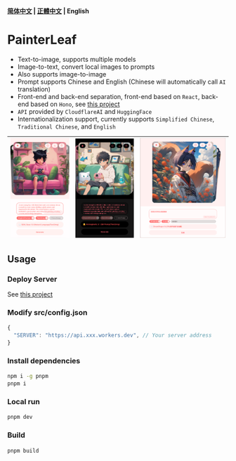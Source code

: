 **[简体中文](README_ZH_CN.md) | [正體中文](README_ZH_TW.md) | English**

# PainterLeaf
- Text-to-image, supports multiple models
- Image-to-text, convert local images to prompts
- Also supports image-to-image
- Prompt supports Chinese and English (Chinese will automatically call `AI` translation)
- Front-end and back-end separation, front-end based on `React`, back-end based on `Hono`, see [this project](https://github.com/LeafYeeXYZ/MyAPIs)
- `API` provided by `CloudflareAI` and `HuggingFace`
- Internationalization support, currently supports `Simplified Chinese`, `Traditional Chinese`, and `English`

|![](./readme/mobile-light.jpeg)|![](./readme/mobile-dark.jpeg)|![](./readme/light.png)|
|:---:|:---:|:---:|

## Usage
### Deploy Server
See [this project](https://github.com/LeafYeeXYZ/MyAPIs)

### Modify src/config.json
```javascript
{
  "SERVER": "https://api.xxx.workers.dev", // Your server address
}
```

### Install dependencies
```bash
npm i -g pnpm
pnpm i
```

### Local run
```bash
pnpm dev
```

### Build
```bash
pnpm build
```
